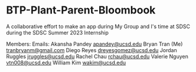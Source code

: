 # BTP-Plant-Parent-Bloombook
A collaborative effort to make an app during My Group and I's time at SDSC during the SDSC Summer 2023 Internship

Members:         Emails: 
Akansha Pandey   apandey@ucsd.edu 
Bryan Tran (Me)  tranbryanm@gmail.com 
Diego Reyes      dreyesgomez@ucsd.edu 
Jordan Ruggles   jruggles@ucsd.edu 
Rachel Chau      rchau@ucsd.edu 
Valerie Nguyen   vtn008@ucsd.edu 
William Kim      wakim@ucsd.edu 
